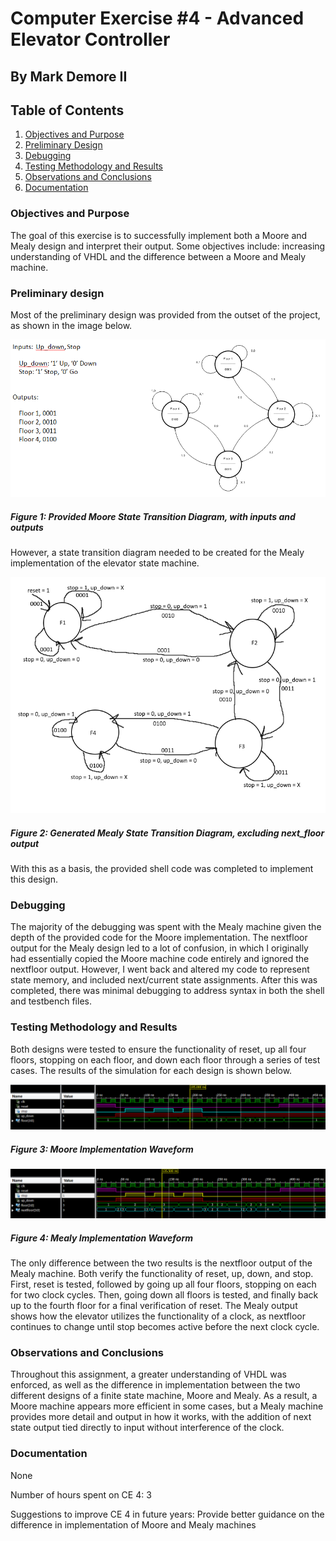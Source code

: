 # Computer Exercise #4 - Advanced Elevator Controller

## By Mark Demore II

## Table of Contents
1. [Objectives and Purpose](#objectives-and-purpose)
2. [Preliminary Design](#preliminary-design)
3. [Debugging](#debugging)
4. [Testing Methodology and Results](#testing-methodology-and-results)
5. [Observations and Conclusions](#observations-and-conclusions)
6. [Documentation](#documentation)
 
### Objectives and Purpose 
The goal of this exercise is to successfully implement both a Moore and Mealy design and interpret their output. Some objectives include: increasing understanding of VHDL and the difference between a Moore and Mealy machine.

### Preliminary design
Most of the preliminary design was provided from the outset of the project, as shown in the image below.

![Moore Diagram](images/mooreDiagram.PNG)
##### Figure 1: Provided Moore State Transition Diagram, with inputs and outputs

However, a state transition diagram needed to be created for the Mealy implementation of the elevator state machine.

![Mealy Diagram](images/mealyDiagram.png)
##### Figure 2: Generated Mealy State Transition Diagram, excluding next_floor output

With this as a basis, the provided shell code was completed to implement this design.

### Debugging
The majority of the debugging was spent with the Mealy machine given the depth of the provided code for the Moore implementation. The nextfloor output for the Mealy design led to a lot of confusion, in which I originally had essentially copied the Moore machine code entirely and ignored the nextfloor output. However, I went back and altered my code to represent state memory, and included next/current state assignments. After this was completed, there was minimal debugging to address syntax in both the shell and testbench files.

### Testing Methodology and Results
Both designs were tested to ensure the functionality of reset, up all four floors, stopping on each floor, and down each floor through a series of test cases. The results of the simulation for each design is shown below.

![Moore Sim](images/mooreSim.PNG)
##### Figure 3: Moore Implementation Waveform

![Mealy Sim](images/mealySim.PNG)
##### Figure 4: Mealy Implementation Waveform

The only difference between the two results is the nextfloor output of the Mealy machine. Both verify the functionality of reset, up, down, and stop. First, reset is tested, followed by going up all four floors, stopping on each for two clock cycles. Then, going down all floors is tested, and finally back up to the fourth floor for a final verification of reset. The Mealy output shows how the elevator utilizes the functionality of a clock, as nextfloor continues to change until stop becomes active before the next clock cycle.

### Observations and Conclusions
Throughout this assignment, a greater understanding of VHDL was enforced, as well as the difference in implementation between the two different designs of a finite state machine, Moore and Mealy. As a result, a Moore machine appears more efficient in some cases, but a Mealy machine provides more detail and output in how it works, with the addition of next state output tied directly to input without interference of the clock.

### Documentation
None

Number of hours spent on CE 4: 3

Suggestions to improve CE 4 in future years: Provide better guidance on the difference in implementation of Moore and Mealy machines

